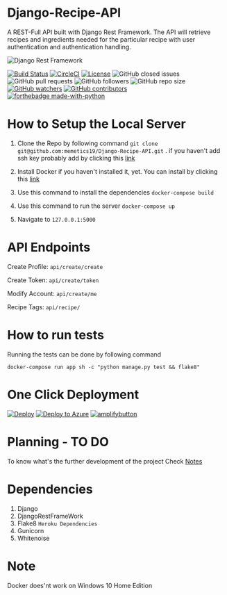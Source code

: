 # Django-Recipe-API

A REST-Full API built with Django Rest Framework. The API will retrieve recipes and ingredients needed for the particular recipe with user authentication and authentication handling. 


![Django Rest Framework](https://files.realpython.com/media/djang-rest-framework-logo.37921ea75c09.png)


[![Build Status](https://travis-ci.com/memetics19/Django-Recipe-API.svg?branch=master)](https://travis-ci.com/memetics19/Django-Recipe-API)
[![CircleCI](https://circleci.com/gh/circleci/circleci-docs.svg?style=svg)](https://cirrus-ci.com/build/6236223771508736)
[![License](http://img.shields.io/:license-mit-blue.svg)](http://doge.mit-license.org)
![GitHub closed issues](https://img.shields.io/github/issues-closed/memetics19/Django-recipe-api)
![GitHub pull requests](https://img.shields.io/github/issues-pr/memetics19/Django-Recipe-API)
![GitHub followers](https://img.shields.io/github/followers/memetics19?style=social)
![GitHub repo size](https://img.shields.io/github/repo-size/memetics19/Django-Recipe-Api)
[![GitHub watchers](https://img.shields.io/github/watchers/memetics19/Django-Recipe-API.svg?style=social&label=Watch&maxAge=2592000)](https://GitHub.com/memetics19/Django-Recipe-API/watchers/)
[![GitHub contributors](https://img.shields.io/github/contributors/Naereen/StrapDown.js.svg)](https://GitHub.com/memetics19/Django-Recipe-API/graphs/contributors/)
[![forthebadge made-with-python](http://ForTheBadge.com/images/badges/made-with-python.svg)](https://www.python.org/)

# How to Setup the Local Server 

1. Clone the Repo by following command
  `git clone git@github.com:memetics19/Django-Recipe-API.git` .
  if you haven't add ssh key probably add by clicking this <a href = "https://help.github.com/en/github/authenticating-to-github/connecting-to-github-with-ssh">link</a>

2. Install Docker if you haven't installed it, yet. You can install by clicking this  <a href="https://www.docker.com/">link</a>

3. Use this command to install the dependencies 
   `docker-compose build`
4. Use this command to run the server 
   `docker-compose up`
5. Navigate to `127.0.0.1:5000`

# API Endpoints

Create Profile: `api/create/create` 

Create Token: `api/create/token`

Modify Account: `api/create/me`

Recipe Tags: `api/recipe/`

# How to run tests

Running the tests can be done by following command 

`docker-compose run app sh -c "python manage.py test && flake8"`

# One Click Deployment

[![Deploy](https://www.herokucdn.com/deploy/button.png)](https://heroku.com/deploy)
[![Deploy to Azure](https://azurecomcdn.azureedge.net/mediahandler/acomblog/media/Default/blog/deploybutton.png)](https://azuredeploy.net/)
[![amplifybutton](https://oneclick.amplifyapp.com/button.svg)](https://console.aws.amazon.com/amplify/home#/deploy?repo=https://github.com/memetics19/Django-Recipe-API)


# Planning - TO DO
 
To know what's the further development of the project Check <a href = "TODO/Notes.md">Notes</a>

# Dependencies

1. Django 
2. DjangoRestFrameWork
3. Flake8
`Heroku Dependencies`
4. Gunicorn
5. Whitenoise 

# Note
Docker does'nt work on Windows 10 Home Edition 
